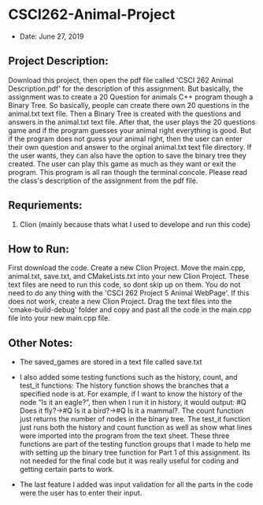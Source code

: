 # CSCI262-Animal-Project

- Date: June 27, 2019

## Project Description:

Download this project, then open the pdf file called 'CSCI 262 Animal Description.pdf' for the description of this assignment. But basically, the assignment was to create a 20 Question for animals C++ program though a Binary Tree. So basically, people can create there own 20 questions in the animal.txt text file. Then a Binary Tree is created with the questions and answers in the animal.txt text file. After that, the user plays the 20 questions game and if the program guesses your animal right everything is good. But if the program does not guess your animal right, then the user can enter their own question and answer to the orginal animal.txt text file directory. If the user wants, they can also have the option to save the binary tree they created. The user can play this game as much as they want or exit the program. This program is all ran though the terminal concole. Please read the class's description of the assignment from the pdf file.

## Requriements:

1) Clion (mainly because thats what I used to develope and run this code)

## How to Run:

First download the code. Create a new Clion Project. Move the main.cpp, animal.txt, save.txt, and CMakeLists.txt into your new Clion Project. These text files are need to run this code, so dont skip up on them. You do not need to do any thing with the 'CSCI 262 Project 5 Animal WebPage'. If this does not work, create a new Clion Project. Drag the text files into the 'cmake-build-debug' folder and copy and past all the code in the main.cpp file into your new main.cpp file.

## Other Notes:

- The saved_games are stored in a text file called save.txt

- I also added some testing functions such as the history, count, and test_it functions: The history function shows the branches that a specified node is at. For example, if I want to know the history of the node “Is it an eagle?”, then when I run it in history, it would output: #Q Does it fly?->#Q Is it a bird?->#Q Is it a mammal?. The count function just returns the number of nodes in the binary tree. The test_it function just runs both the history and count function as well as show what lines were imported into the program from the text sheet. These three functions are part of the testing function groups that I made to help me with setting up the binary tree function for Part 1 of this assignment. Its not needed for the final code but it was really useful for coding and getting certain parts to work.

- The last feature I added was input validation for all the parts in the code were the user has to enter their input.
